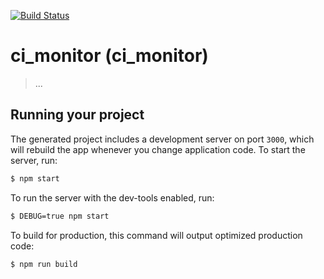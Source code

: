 [![Build Status](https://travis-ci.org/chubarovNick/ci_monitor.svg)](https://travis-ci.org/chubarovNick/ci_monitor)

# ci_monitor (ci_monitor)

> ...

## Running your project

The generated project includes a development server on port `3000`, which will rebuild the app whenever you change application code. To start the server, run:

```bash
$ npm start
```

To run the server with the dev-tools enabled, run:

```bash
$ DEBUG=true npm start
```

To build for production, this command will output optimized production code:

```bash
$ npm run build
```
